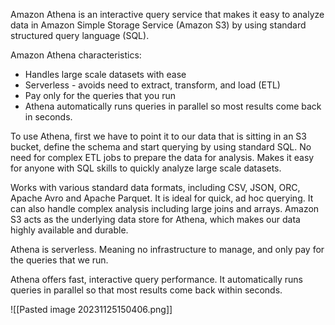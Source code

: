 Amazon Athena is an interactive query service that makes it easy to analyze data in Amazon Simple Storage Service (Amazon S3) by using standard structured query language (SQL).

Amazon Athena characteristics:
- Handles large scale datasets with ease
- Serverless - avoids need to extract, transform, and load (ETL)
- Pay only for the queries that you run
- Athena automatically runs queries in parallel so most results come back in seconds.

To use Athena, first we have to point it to our data that is sitting in an S3 bucket, define the schema and start querying by using standard SQL.
No need for complex ETL jobs to prepare the data for analysis. 
Makes it easy for anyone with SQL skills to quickly analyze large scale datasets.

Works with various standard data formats, including CSV, JSON, ORC, Apache Avro and Apache Parquet. 
It is ideal for quick, ad hoc querying. It can also handle complex analysis including large joins and arrays.
Amazon S3 acts as the underlying data store for Athena, which makes our data highly available and durable.

Athena is serverless. Meaning no infrastructure to manage, and only pay for the queries that we run.

Athena offers fast, interactive query performance. It automatically runs queries in parallel so that most results come back within seconds.


![[Pasted image 20231125150406.png]]

